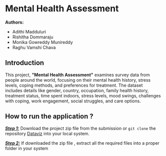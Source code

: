 
# Mental Health Assessment

**Authors:**  
- Adithi Madduluri  
- Rishitha Dommaraju  
- Monika Gowreddy Munireddy  
- Raghu Vamshi Chava

## Introduction 
This project, **"Mental Health Assessment"** examines survey data from people around the world, focusing on their mental health history, stress levels, coping methods, and preferences for treatment. The dataset includes details like gender, country, occupation, family health history, treatment status, time spent indoors, stress levels, mood swings, challenges with coping, work engagement, social struggles, and care options.

## How to run the application ?

<ins> **_Step 1:_**</ins>  Download the project zip file from the submission or `git clone` the repository [Dataviz](https://github.com/Adi-113/Dataviz) into your local system.

<ins> **_Step 2:_**</ins>  If downloaded the zip file , extract all the required files into a proper folder in your system 

<!--stackedit_data:
eyJoaXN0b3J5IjpbNzgwMDQ1NTI1LC00Mjc5MzYwNzldfQ==
-->
